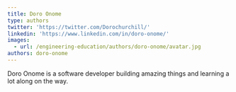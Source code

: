 ```yaml
---
title: Doro Onome
type: authors
twitter: 'https://twitter.com/Dorochurchill/'
linkedin: 'https://www.linkedin.com/in/doro-onome/'
images:
  - url: /engineering-education/authors/doro-onome/avatar.jpg
authors: doro-onome
---
```

Doro Onome is a software developer building amazing things and learning a lot along on the way.
